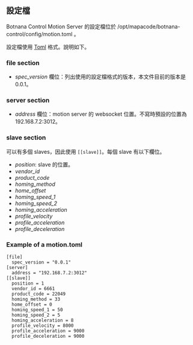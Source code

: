 ## 設定檔

Botnana Control Motion Server 的設定檔位於 /opt/mapacode/botnana-control/config/motion.toml 。

設定檔使用 [Toml](https://github.com/toml-lang/toml) 格式。說明如下。

### file section

* _spec_version_ 欄位：列出使用的設定檔格式的版本，本文件目前的版本是 0.0.1。

### server section

* _address_ 欄位：motion server 的 websocket 位置。不寫時預設的位置為 192.168.7.2:3012。

### slave section

可以有多個 slaves，因此使用 `[[slave]]`。每個 slave 有以下欄位。

* _position_: slave 的位置。
* _vendor_id_
* _product_code_
* _homing_method_
* _home_offset_
* _homing_speed_1_
* _homing_speed_2_
* _homing_acceleration_
* _profile_velocity_
* _profile_acceleration_
* _profile_deceleration_

### Example of a motion.toml

    [file]
      spec_version = "0.0.1"
    [server]
      address = "192.168.7.2:3012"
    [[slave]]
      position = 1
      vendor_id = 6661
      product_code = 22049
      homing_method = 33
      home_offset = 0
      homing_speed_1 = 50
      homing_speed_2 = 5
      homing_acceleration = 8
      profile_velocity = 8000
      profile_acceleration = 9000
      profile_deceleration = 9000
